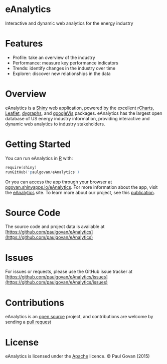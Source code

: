 # eAnalytics
Interactive and dynamic web analytics for the energy industry

# Features
* Profile: take an overview of the industry
* Performance: measure key performance indicators
* Trends: identify changes in the industry over time
* Explorer: discover new relationships in the data

# Overview
eAnalytics is a [Shiny](http://shiny.rstudio.com) web application, powered by the excellent [rCharts](http://rcharts.io), [Leaflet](https://rstudio.github.io/leaflet/), [dygraphs](https://rstudio.github.io/dygraphs/), and [googleVis](https://cran.r-project.org/web/packages/googleVis/vignettes/googleVis_examples.html) packages. eAnalytics has the largest open database of US energy industry information, providing interactive and dynamic web analytics to industry stakeholders.

# Getting Started
You can run eAnalytics in [R](https://www.r-project.org) with:

```S
require(shiny)
runGitHub('paulgovan/eAnalytics')
```

Or you can access the app through your browser at [pgovan.shinyapps.io/eAnalytics](https://pgovan.shinyapps.io/eAnalytics). For more information about the app, visit the [eAnalytics](http://paulgovan.wix.com/eAnalytics) site. To learn more about our project, see this [publication](http://ascelibrary.org/doi/abs/10.1061/9780784413012.143).

# Source Code
The source code and project data is available at [https://github.com/paulgovan/eAnalytics](https://github.com/paulgovan/eAnalytics)

# Issues
For issues or requests, please use the GitHub issue tracker at [https://github.com/paulgovan/eAnalytics/issues](https://github.com/paulgovan/eAnalytics/issues)

# Contributions
eAnalytics is an [open source](http://opensource.org) project, and contributions are welcome by sending a [pull request](https://github.com/paulgovan/eAnalytics/pulls)

# License
eAnalytics is licensed under the [Apache](http://www.apache.org/licenses/LICENSE-2.0) licence. &copy; Paul Govan (2015)
